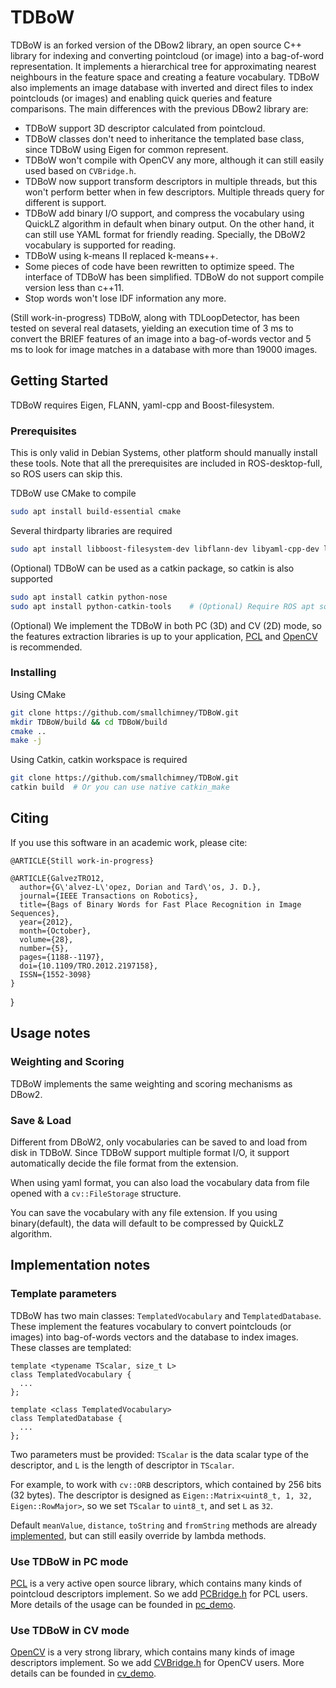 TDBoW
=====

TDBoW is an forked version of the DBow2 library, an open source C++ library for indexing and converting
pointcloud (or image) into a bag-of-word representation.
It implements a hierarchical tree for approximating nearest neighbours in the feature space and creating
a feature vocabulary. TDBoW also implements an image database with inverted and direct files to index
pointclouds (or images) and enabling quick queries and feature comparisons.
The main differences with the previous DBow2 library are:

  * TDBoW support 3D descriptor calculated from pointcloud.
  * TDBoW classes don't need to inheritance the templated base class,
  since TDBoW using Eigen for common represent.
  * TDBoW won't compile with OpenCV any more, although it can still
  easily used based on `CVBridge.h`.
  * TDBoW now support transform descriptors in multiple threads, but
  this won't perform better when in few descriptors. Multiple threads
  query for different is support. 
  * TDBoW add binary I/O support, and compress the vocabulary using
  QuickLZ algorithm in default when binary output. On the other hand,
  it can still use YAML format for friendly reading. Specially, the
  DBoW2 vocabulary is supported for reading.
  * TDBoW using k-means Ⅱ replaced k-means++.
  * Some pieces of code have been rewritten to optimize speed.
  The interface of TDBoW has been simplified. TDBoW do not support
  compile version less than c++11.
  * Stop words won't lose IDF information any more.

(Still work-in-progress) TDBoW, along with TDLoopDetector, has been tested on several real datasets,
yielding an execution time of 3 ms to convert the BRIEF features of an image into a bag-of-words vector
and 5 ms to look for image matches in a database with more than 19000 images.

## Getting Started

TDBoW requires Eigen, FLANN, yaml-cpp and Boost-filesystem.

### Prerequisites

This is only valid in Debian Systems, other platform should manually install these tools.
Note that all the prerequisites are included in ROS-desktop-full, so ROS users can skip this.

TDBoW use CMake to compile

```bash
sudo apt install build-essential cmake
```

Several thirdparty libraries are required

```bash
sudo apt install libboost-filesystem-dev libflann-dev libyaml-cpp-dev libeigen3-dev
```

(Optional) TDBoW can be used as a catkin package, so catkin is also supported

```bash
sudo apt install catkin python-nose
sudo apt install python-catkin-tools    # (Optional) Require ROS apt source
```

(Optional) We implement the TDBoW in both PC (3D) and CV (2D) mode, so the features extraction libraries is up to your application, [PCL](https://github.com/PointCloudLibrary/pcl) and [OpenCV](https://github.com/opencv/opencv) is recommended.

### Installing

Using CMake

```bash
git clone https://github.com/smallchimney/TDBoW.git
mkdir TDBoW/build && cd TDBoW/build
cmake ..
make -j
```

Using Catkin, catkin workspace is required

```bash
git clone https://github.com/smallchimney/TDBoW.git
catkin build  # Or you can use native catkin_make
```

## Citing

If you use this software in an academic work, please cite:

    @ARTICLE{Still work-in-progress}

    @ARTICLE{GalvezTRO12,
      author={G\'alvez-L\'opez, Dorian and Tard\'os, J. D.},
      journal={IEEE Transactions on Robotics},
      title={Bags of Binary Words for Fast Place Recognition in Image Sequences},
      year={2012},
      month={October},
      volume={28},
      number={5},
      pages={1188--1197},
      doi={10.1109/TRO.2012.2197158},
      ISSN={1552-3098}
    }
}

## Usage notes

### Weighting and Scoring

TDBoW implements the same weighting and scoring mechanisms as DBow2.

### Save & Load

Different from DBoW2, only vocabularies can be saved to and load from disk in TDBoW. Since TDBoW support
multiple format I/O, it support automatically decide the file format from the extension.

When using yaml format, you can also load the vocabulary data from file opened with a `cv::FileStorage`
structure.

You can save the vocabulary with any file extension. If you using binary(default), the data will default
to be compressed by QuickLZ algorithm.

## Implementation notes

### Template parameters

TDBoW has two main classes: `TemplatedVocabulary` and `TemplatedDatabase`. These implement the features
vocabulary to convert pointclouds (or images) into bag-of-words vectors and the database to index images.
These classes are templated:

    template <typename TScalar, size_t L>
    class TemplatedVocabulary {
      ...
    };

    template <class TemplatedVocabulary>
    class TemplatedDatabase {
      ...
    };

Two parameters must be provided: `TScalar` is the data scalar type of the descriptor, and `L` is the
length of descriptor in `TScalar`.

For example, to work with `cv::ORB` descriptors, which contained by 256 bits (32 bytes). The descriptor
is designed as `Eigen::Matrix<uint8_t, 1, 32, Eigen::RowMajor>`, so we set `TScalar` to `uint8_t`, and
set `L` as `32`.

Default `meanValue`, `distance`, `toString` and `fromString` methods are already
[implemented](include/TDBoW/elements/TemplatedDescriptor.hpp), but can still easily override by lambda methods.

### Use TDBoW in PC mode

[PCL](https://github.com/PointCloudLibrary/pcl) is a very active open source library, which contains
many kinds of pointcloud descriptors implement. So we add [PCBridge.h](include/TDBoW/PCBridge.h) for
PCL users.
More details of the usage can be founded in [pc_demo](demo/pc/demo.cpp).

### Use TDBoW in CV mode

[OpenCV](https://github.com/opencv/opencv) is a very strong library, which contains many kinds of image
descriptors implement. So we add [CVBridge.h](include/TDBoW/CVBridge.h) for OpenCV users.
More details can be founded in [cv_demo](demo/cv/demo.cpp).
